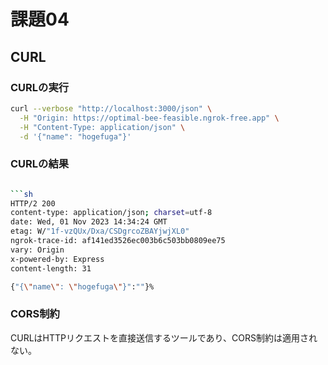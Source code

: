 # 課題04

## CURL

### CURLの実行

```sh
curl --verbose "http://localhost:3000/json" \
  -H "Origin: https://optimal-bee-feasible.ngrok-free.app" \
  -H "Content-Type: application/json" \
  -d '{"name": "hogefuga"}'
```

### CURLの結果

```sh

```sh
HTTP/2 200
content-type: application/json; charset=utf-8
date: Wed, 01 Nov 2023 14:34:24 GMT
etag: W/"1f-vzQUx/Dxa/CSDgrcoZBAYjwjXL0"
ngrok-trace-id: af141ed3526ec003b6c503bb0809ee75
vary: Origin
x-powered-by: Express
content-length: 31

{"{\"name\": \"hogefuga\"}":""}%      
```

### CORS制約

CURLはHTTPリクエストを直接送信するツールであり、CORS制約は適用されない。  
